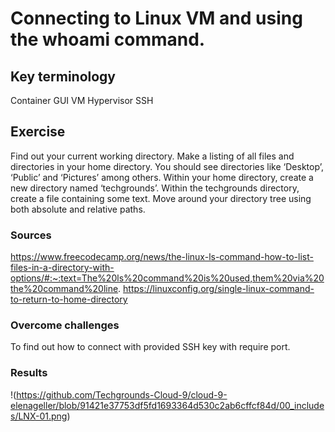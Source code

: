 # Connecting to Linux VM and using the whoami command.


## Key terminology
Container
GUI
VM
Hypervisor
SSH

## Exercise
Find out your current working directory.
Make a listing of all files and directories in your home directory. You should see directories like ‘Desktop’, ‘Public’ and ‘Pictures’ among others.
Within your home directory, create a new directory named ‘techgrounds’.
Within the techgrounds directory, create a file containing some text.
Move around your directory tree using both absolute and relative paths.

### Sources
https://www.freecodecamp.org/news/the-linux-ls-command-how-to-list-files-in-a-directory-with-options/#:~:text=The%20ls%20command%20is%20used,them%20via%20the%20command%20line.
https://linuxconfig.org/single-linux-command-to-return-to-home-directory


### Overcome challenges
To find out how to connect with provided SSH key with require port.

### Results
!(https://github.com/Techgrounds-Cloud-9/cloud-9-elenageller/blob/91421e37753df5fd1693364d530c2ab6cffcf84d/00_includes/LNX-01.png)
